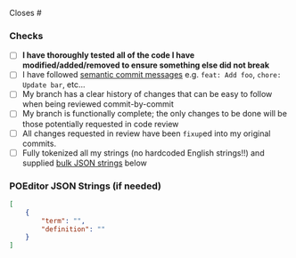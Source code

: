 Closes #<!--(issue number here)-->

<!-- Describe what your pull request is doing here -->

### Checks

-   [ ] **I have thoroughly tested all of the code I have modified/added/removed to ensure something else did not break**
-   [ ] I have followed [semantic commit messages](https://gist.github.com/joshbuchea/6f47e86d2510bce28f8e7f42ae84c716) e.g. `feat: Add foo`, `chore: Update bar`, etc...
-   [ ] My branch has a clear history of changes that can be easy to follow when being reviewed commit-by-commit
-   [ ] My branch is functionally complete; the only changes to be done will be those potentially requested in code review
-   [ ] All changes requested in review have been `fixup`ed into my original commits.
-   [ ] Fully tokenized all my strings (no hardcoded English strings!!) and supplied [bulk JSON strings](https://docs.momentum-mod.org/guide/localization/#bulk-adding-terms) below

### POEditor JSON Strings (if needed)

```json
[
	{
		"term": "",
		"definition": ""
	}
]
```
